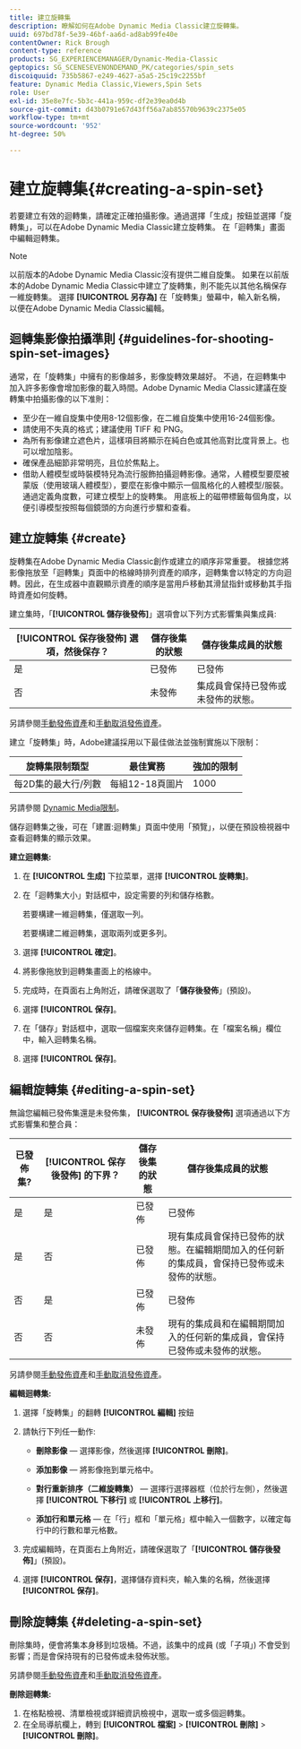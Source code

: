 ```yaml
---
title: 建立旋轉集
description: 瞭解如何在Adobe Dynamic Media Classic建立旋轉集。
uuid: 697bd78f-5e39-46bf-aa6d-ad8ab99fe40e
contentOwner: Rick Brough
content-type: reference
products: SG_EXPERIENCEMANAGER/Dynamic-Media-Classic
geptopics: SG_SCENESEVENONDEMAND_PK/categories/spin_sets
discoiquuid: 735b5867-e249-4627-a5a5-25c19c2255bf
feature: Dynamic Media Classic,Viewers,Spin Sets
role: User
exl-id: 35e8e7fc-5b3c-441a-959c-df2e39ea0d4b
source-git-commit: d43b0791e67d43ff56a7ab85570b9639c2375e05
workflow-type: tm+mt
source-wordcount: '952'
ht-degree: 50%

---
```


# 建立旋轉集{#creating-a-spin-set}

若要建立有效的迴轉集，請確定正確拍攝影像。通過選擇「生成」按鈕並選擇「旋轉集」，可以在Adobe Dynamic Media Classic建立旋轉集。 在「迴轉集」畫面中編輯迴轉集。

>[!NOTE]
>
>以前版本的Adobe Dynamic Media Classic沒有提供二維自旋集。 如果在以前版本的Adobe Dynamic Media Classic中建立了旋轉集，則不能先以其他名稱保存一維旋轉集。 選擇 **[!UICONTROL 另存為]** 在「旋轉集」螢幕中，輸入新名稱，以便在Adobe Dynamic Media Classic編輯。

## 迴轉集影像拍攝準則 {#guidelines-for-shooting-spin-set-images}

通常，在「旋轉集」中擁有的影像越多，影像旋轉效果越好。 不過，在迴轉集中加入許多影像會增加影像的載入時間。Adobe Dynamic Media Classic建議在旋轉集中拍攝影像的以下准則：

* 至少在一維自旋集中使用8-12個影像，在二維自旋集中使用16-24個影像。
* 請使用不失真的格式；建議使用 TIFF 和 PNG。
* 為所有影像建立遮色片，這樣項目將顯示在純白色或其他高對比度背景上。也可以增加陰影。
* 確保產品細節非常明亮，且位於焦點上。
* 借助人體模型或時裝模特兒為流行服飾拍攝迴轉影像。通常，人體模型要麼被蒙版（使用玻璃人體模型），要麼在影像中顯示一個風格化的人體模型/服裝。 通過定義角度數，可建立模型上的旋轉集。 用底板上的磁帶標籤每個角度，以便引導模型按照每個鏡頭的方向進行步驟和查看。

## 建立旋轉集 {#create}

旋轉集在Adobe Dynamic Media Classic創作或建立的順序非常重要。 根據您將影像拖放至「迴轉集」頁面中的格線時排列資產的順序，迴轉集會以特定的方向迴轉。因此，在生成器中直觀顯示資產的順序是當用戶移動其滑鼠指針或移動其手指時資產如何旋轉。

建立集時，「**[!UICONTROL 儲存後發佈]**」選項會以下列方式影響集與集成員:

| **[!UICONTROL 保存後發佈]** 選項，然後保存？ | 儲存後集的狀態 | 儲存後集成員的狀態 |
| --- | --- | --- |
| 是 | 已發佈 | 已發佈 |
| 否 | 未發佈 | 集成員會保持已發佈或未發佈的狀態。 |

另請參閱[手動發佈資產](publishing-files.md#manually-publishing-assets)和[手動取消發佈資產](publishing-files.md#manually-unpublishing-assets)。

建立「旋轉集」時，Adobe建議採用以下最佳做法並強制實施以下限制：

| 旋轉集限制類型 | 最佳實務 | 強加的限制 |
| --- | --- | --- |
| 每2D集的最大行/列數 | 每組12-18頁圖片 | 1000 |

另請參閱 [Dynamic Media限制](/help/limitations.md)。

儲存迴轉集之後，可在「建置:迴轉集」頁面中使用「預覽」，以便在預設檢視器中查看迴轉集的顯示效果。

**建立迴轉集:**

1. 在 **[!UICONTROL 生成]** 下拉菜單，選擇 **[!UICONTROL 旋轉集]**。
1. 在「迴轉集大小」對話框中，設定需要的列和儲存格數。

   若要構建一維迴轉集，僅選取一列。

   若要構建二維迴轉集，選取兩列或更多列。

1. 選擇 **[!UICONTROL 確定]**。
1. 將影像拖放到迴轉集畫面上的格線中。
1. 完成時，在頁面右上角附近，請確保選取了「**儲存後發佈**」(預設)。
1. 選擇 **[!UICONTROL 保存]**。
1. 在「儲存」對話框中，選取一個檔案夾來儲存迴轉集。在「檔案名稱」欄位中，輸入迴轉集名稱。
1. 選擇 **[!UICONTROL 保存]**。

## 編輯旋轉集 {#editing-a-spin-set}

無論您編輯已發佈集還是未發佈集， **[!UICONTROL 保存後發佈]** 選項通過以下方式影響集和整合員：

| 已發佈集? | **[!UICONTROL 保存後發佈]** 的下界？ | 儲存後集的狀態 | 儲存後集成員的狀態 |
| --- | --- | --- | --- |
| 是 | 是 | 已發佈 | 已發佈 |
| 是 | 否 | 已發佈 | 現有集成員會保持已發佈的狀態。在編輯期間加入的任何新的集成員，會保持已發佈或未發佈的狀態。 |
| 否 | 是 | 已發佈 | 已發佈 |
| 否 | 否 | 未發佈 | 現有的集成員和在編輯期間加入的任何新的集成員，會保持已發佈或未發佈的狀態。 |

另請參閱[手動發佈資產](publishing-files.md#manually-publishing-assets)和[手動取消發佈資產](publishing-files.md#manually-unpublishing-assets)。

**編輯迴轉集:**

1. 選擇「旋轉集」的翻轉 **[!UICONTROL 編輯]** 按鈕
1. 請執行下列任一動作:

   * **刪除影像**  — 選擇影像，然後選擇 **[!UICONTROL 刪除]**。

   * **添加影像**  — 將影像拖到單元格中。

   * **對行重新排序（二維旋轉集）**  — 選擇行選擇器框（位於行左側），然後選擇 **[!UICONTROL 下移行]** 或 **[!UICONTROL 上移行]**。

   * **添加行和單元格**  — 在「行」框和「單元格」框中輸入一個數字，以確定每行中的行數和單元格數。

1. 完成編輯時，在頁面右上角附近，請確保選取了「**[!UICONTROL 儲存後發佈]**」(預設)。
1. 選擇 **[!UICONTROL 保存]**，選擇儲存資料夾，輸入集的名稱，然後選擇 **[!UICONTROL 保存]**。

## 刪除旋轉集 {#deleting-a-spin-set}

刪除集時，便會將集本身移到垃圾桶。不過，該集中的成員 (或「子項」) 不會受到影響；而是會保持現有的已發佈或未發佈狀態。

另請參閱[手動發佈資產](publishing-files.md#manually-publishing-assets)和[手動取消發佈資產](publishing-files.md#manually-unpublishing-assets)。

**刪除迴轉集:**

1. 在格點檢視、清單檢視或詳細資訊檢視中，選取一或多個迴轉集。
1. 在全局導航欄上，轉到 **[!UICONTROL 檔案]** > **[!UICONTROL 刪除]** > **[!UICONTROL 刪除]**。
